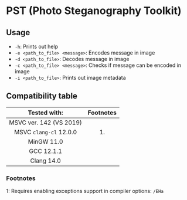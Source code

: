 # PST (Photo Steganography Toolkit)

## Usage

- `-h`: Prints out help
- `-e <path_to_file> <message>`: Encodes message in image
- `-d <path_to_file>`: Decodes message in image
- `-c <path_to_file> <message>`: Checks if message can be encoded in image
- `-i <path_to_file>`: Prints out image metadata

## Compatibility table

|      Tested with:       | Footnotes |
|:-----------------------:|:---------:|
| MSVC ver. 142 (VS 2019) |           |
| MSVC `clang-cl` 12.0.0  |    1.     |
|       MinGW 11.0        |           |
|       GCC 12.1.1        |           |
|       Clang 14.0        |           |

### Footnotes

1: Requires enabling exceptions support in compiler options: `/EHa`